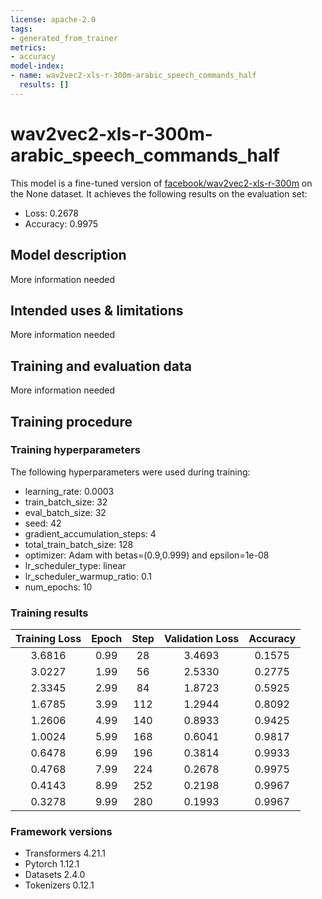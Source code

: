 ```yaml
---
license: apache-2.0
tags:
- generated_from_trainer
metrics:
- accuracy
model-index:
- name: wav2vec2-xls-r-300m-arabic_speech_commands_half
  results: []
---
```


<!-- This model card has been generated automatically according to the information the Trainer had access to. You
should probably proofread and complete it, then remove this comment. -->

# wav2vec2-xls-r-300m-arabic_speech_commands_half

This model is a fine-tuned version of [facebook/wav2vec2-xls-r-300m](https://huggingface.co/facebook/wav2vec2-xls-r-300m) on the None dataset.
It achieves the following results on the evaluation set:
- Loss: 0.2678
- Accuracy: 0.9975

## Model description

More information needed

## Intended uses & limitations

More information needed

## Training and evaluation data

More information needed

## Training procedure

### Training hyperparameters

The following hyperparameters were used during training:
- learning_rate: 0.0003
- train_batch_size: 32
- eval_batch_size: 32
- seed: 42
- gradient_accumulation_steps: 4
- total_train_batch_size: 128
- optimizer: Adam with betas=(0.9,0.999) and epsilon=1e-08
- lr_scheduler_type: linear
- lr_scheduler_warmup_ratio: 0.1
- num_epochs: 10

### Training results

| Training Loss | Epoch | Step | Validation Loss | Accuracy |
|:-------------:|:-----:|:----:|:---------------:|:--------:|
| 3.6816        | 0.99  | 28   | 3.4693          | 0.1575   |
| 3.0227        | 1.99  | 56   | 2.5330          | 0.2775   |
| 2.3345        | 2.99  | 84   | 1.8723          | 0.5925   |
| 1.6785        | 3.99  | 112  | 1.2944          | 0.8092   |
| 1.2606        | 4.99  | 140  | 0.8933          | 0.9425   |
| 1.0024        | 5.99  | 168  | 0.6041          | 0.9817   |
| 0.6478        | 6.99  | 196  | 0.3814          | 0.9933   |
| 0.4768        | 7.99  | 224  | 0.2678          | 0.9975   |
| 0.4143        | 8.99  | 252  | 0.2198          | 0.9967   |
| 0.3278        | 9.99  | 280  | 0.1993          | 0.9967   |


### Framework versions

- Transformers 4.21.1
- Pytorch 1.12.1
- Datasets 2.4.0
- Tokenizers 0.12.1
